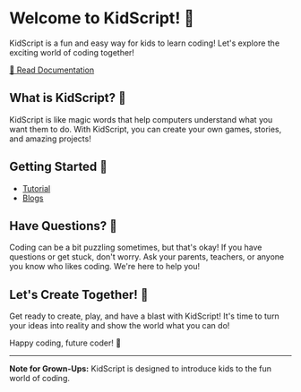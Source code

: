 # Welcome to KidScript! 🚀

KidScript is a fun and easy way for kids to learn coding! Let's explore the exciting world of coding together!

[ 🚀 Read Documentation ](https://kidscript.netlify.app/)

## What is KidScript? 🤖

KidScript is like magic words that help computers understand what you want them to do. With KidScript, you can create your own games, stories, and amazing projects!

## Getting Started 🎉

- [ Tutorial ](https://kidscript.netlify.app/docs/intro)
- [Blogs](https://kidscript.netlify.app/blog)

 
## Have Questions? 🤔

Coding can be a bit puzzling sometimes, but that's okay! If you have questions or get stuck, don't worry. Ask your parents, teachers, or anyone you know who likes coding. We're here to help you!

## Let's Create Together! 🌟

Get ready to create, play, and have a blast with KidScript! It's time to turn your ideas into reality and show the world what you can do!

Happy coding, future coder! 🎈

---

**Note for Grown-Ups:** KidScript is designed to introduce kids to the fun world of coding. 
